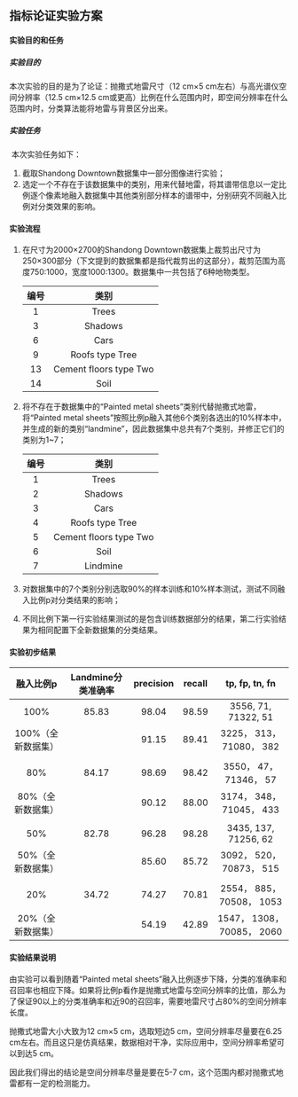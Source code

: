 ## 指标论证实验方案

#### 实验目的和任务

##### 实验目的

本次实验的目的是为了论证：抛撒式地雷尺寸（12 cm×5 cm左右）与高光谱仪空间分辨率（12.5 cm×12.5 cm或更高）比例在什么范围内时，即空间分辨率在什么范围内时，分类算法能将地雷与背景区分出来。

#####  实验任务

​    本次实验任务如下：

1. 截取Shandong Downtown数据集中一部分图像进行实验；
2. 选定一个不存在于该数据集中的类别，用来代替地雷，将其谱带信息以一定比例逐个像素地融入数据集中其他类别部分样本的谱带中，分别研究不同融入比例对分类效果的影响。



#### 实验流程

1. 在尺寸为2000×2700的Shandong Downtown数据集上裁剪出尺寸为250×300部分（下文提到的数据集都是指代裁剪出的这部分），裁剪范围为高度750:1000，宽度1000:1300。数据集中一共包括了6种地物类型。

   | 编号 |          类别          |
   | :--: | :--------------------: |
   |  1   |         Trees          |
   |  3   |        Shadows         |
   |  6   |          Cars          |
   |  9   |    Roofs type Tree     |
   |  13  | Cement floors type Two |
   |  14  |          Soil          |

2. 将不存在于数据集中的“Painted metal sheets”类别代替抛撒式地雷，将“Painted metal sheets”按照比例p融入其他6个类别各选出的10%样本中，并生成的新的类别“landmine”，因此数据集中总共有7个类别，并修正它们的类别为1~7；

   | 编号 |          类别          |
   | :--: | :--------------------: |
   |  1   |         Trees          |
   |  2   |        Shadows         |
   |  3   |          Cars          |
   |  4   |    Roofs type Tree     |
   |  5   | Cement floors type Two |
   |  6   |          Soil          |
   |  7   |        Lindmine        |

3. 对数据集中的7个类别分别选取90%的样本训练和10%样本测试，测试不同融入比例p对分类结果的影响；

4. 不同比例下第一行实验结果测试的是包含训练数据部分的结果，第二行实验结果为相同配置下全新数据集的分类结果。



#### 实验初步结果

|     融入比例p      | Landmine分类准确率 | precision | recall |       tp, fp, tn, fn       |
| :----------------: | :----------------: | :-------: | :----: | :------------------------: |
|        100%        |       85.83        |   98.04   | 98.59  |    3556, 71, 71322, 51     |
| 100%（全新数据集） |                    |   91.15   | 89.41  |  3225， 313， 71080， 382  |
|                    |                    |           |        |                            |
|        80%         |       84.17        |   98.69   | 98.42  |   3550， 47， 71346， 57   |
| 80%（全新数据集）  |                    |   90.12   | 88.00  |  3174， 348， 71045， 433  |
|                    |                    |           |        |                            |
|        50%         |       82.78        |   96.28   | 98.28  |    3435, 137, 71256, 62    |
| 50%（全新数据集）  |                    |   85.60   | 85.72  |  3092， 520， 70873， 515  |
|                    |                    |           |        |                            |
|        20%         |       34.72        |   74.27   | 70.81  | 2554， 885， 70508， 1053  |
| 20%（全新数据集）  |                    |   54.19   | 42.89  | 1547， 1308， 70085， 2060 |



#### 实验结果说明

由实验可以看到随着“Painted metal sheets”融入比例逐步下降，分类的准确率和召回率也相应下降。如果将比例p看作是抛撒式地雷与空间分辨率的比值，那么为了保证90以上的分类准确率和近90的召回率，需要地雷尺寸占80%的空间分辨率长度。

抛撒式地雷大小大致为12 cm×5 cm，选取短边5 cm，空间分辨率尽量要在6.25 cm左右。而且这只是仿真结果，数据相对干净，实际应用中，空间分辨率希望可以到达5 cm。

因此我们得出的结论是空间分辨率尽量是要在5-7 cm，这个范围内都对抛撒式地雷都有一定的检测能力。